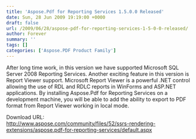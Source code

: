 ```yaml
---
title: 'Aspose.Pdf for Reporting Services 1.5.0.0 Released'
date: Sun, 28 Jun 2009 19:19:00 +0000
draft: false
url: /2009/06/28/aspose-pdf-for-reporting-services-1-5-0-0-released/
author: Forever
summary: ''
tags: []
categories: ['Aspose.PDF Product Family']
---
```


After long time work, in this version we have supported Microsoft SQL Server 2008 Reporting Services. Another exciting feature in this version is Report Viewer support. Microsoft Report Viewer is a powerful .NET control allowing the use of RDL and RDLC reports in WinForms and ASP.NET applications. By installing Aspose.Pdf for Reporting Services on a development machine, you will be able to add the ability to export to PDF format from Report Viewer working in local mode.  

Download URL:  
http://www.aspose.com/community/files/52/ssrs-rendering-extensions/aspose.pdf-for-reporting-services/default.aspx








